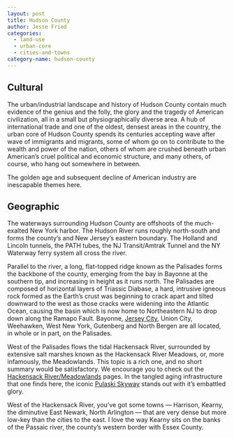 ```yaml
---
layout: post
title: Hudson County
author: Jesse Fried
categories:
  - land-use
  - urban-core
  - cities-and-towns
category-name: hudson-county
---
```


## Cultural

The urban/industrial landscape and history of Hudson County contain much evidence of the genius and the folly, the glory and the tragedy of American civilization, all in a small but physiographically diverse area. A hub of international trade and one of the oldest, densest  areas in the country, the urban core of Hudson County spends its centuries accepting wave after wave of immigrants and migrants, some of whom go on to contribute to the wealth and power of the nation, others of whom are crushed beneath urban American’s cruel political and economic structure, and many others, of course, who hang out somewhere in between.

The golden age and subsequent decline of American industry are inescapable themes here.

## Geographic

The waterways surrounding Hudson County are offshoots of the much-exalted New York harbor. The Hudson River runs roughly north-south and forms the county’s and New Jersey’s eastern boundary. The Holland and Lincoln tunnels, the PATH tubes, the NJ Transit/Amtrak Tunnel and the NY Waterway ferry system all cross the river.

Parallel to the river, a long, flat-topped ridge known as the Palisades forms the backbone of the county, emerging from the bay in Bayonne at the southern tip, and increasing in height as it runs north. The Palisades are composed of horizontal layers of Triassic Diabase, a hard, intrusive igneous rock formed as the Earth’s crust was beginning to crack apart and tilted downward to the west as those cracks were widening into the Atlantic Ocean, causing the basin which is now home to Northeastern NJ to drop down along the Ramapo Fault. Bayonne, <a href="{{ site.baseurl }}/land-use/cities-and-towns/urban-core/hudson-county/jersey-city.html">Jersey City</a>, Union City, Weehawken, West New York, Gutenberg and North Bergen are all located, in whole or in part, on the Palisades.

West of the Palisades flows the tidal Hackensack River, surrounded by extensive salt marshes known as the Hackensack River Meadows, or, more infamously, the Meadowlands. This topic is a rich one, and no short summary would be satisfactory. We encourage you to check out the <a href="{{ site.baseurl }}/land/land-use/piedmont/urban-core/meadowlands.html">Hackensack River/Meadowlands</a> pages. In the tangled aging infrastructure that one finds here, the iconic <a href="{{ site.baseurl }}/land-use/infrastructure/hudson-county/meadowlands/pulaski-skyway.html">Pulaski Skyway</a> stands out with it’s embattled glory.

West of the Hackensack River, you’ve got some towns — Harrison, Kearny, the diminutive East Newark, North Arlington — that are very dense but more low-key than the cities to the east. I love the way Kearny sits on the banks of the Passaic river, the county’s western border with Essex County. 

